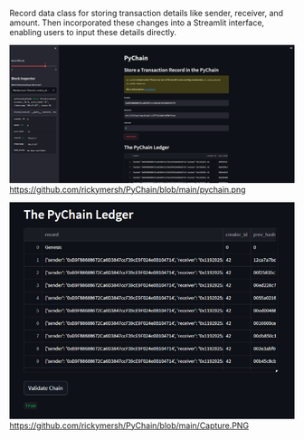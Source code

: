 Record data class for storing transaction details like sender, receiver, and amount. Then incorporated these changes into a Streamlit interface, enabling users to input these details directly.


![Deployed application](https://github.com/rickymersh/PyChain/blob/main/pychain.png)https://github.com/rickymersh/PyChain/blob/main/pychain.png

![Blockchain Validation](https://github.com/rickymersh/PyChain/blob/main/Capture.PNG)https://github.com/rickymersh/PyChain/blob/main/Capture.PNG
